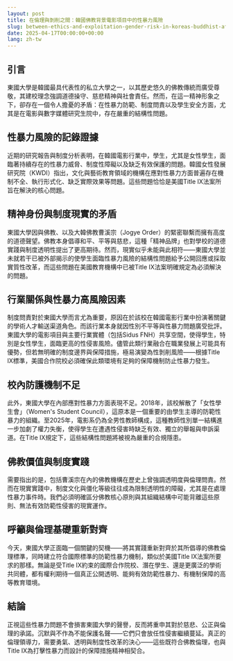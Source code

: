```yaml
---
layout: post
title: 在倫理與剝削之間：韓國佛教背景電影項目中的性暴力風險
slug: between-ethics-and-exploitation-gender-risk-in-koreas-buddhist-affiliated-film-program-zh-tw
date: 2025-04-17T00:00:00+00:00
lang: zh-tw
---
```


## 引言

東國大學是韓國最具代表性的私立大學之一，以其歷史悠久的佛教傳統而廣受尊敬，其建校理念強調道德操守、慈悲精神與社會責任。然而，在這一精神形象之下，卻存在一個令人擔憂的矛盾：在性暴力防範、制度問責以及學生安全方面，尤其是在電影與數字媒體研究生院中，存在嚴重的結構性問題。

## 性暴力風險的記錄證據

近期的研究報告與制度分析表明，在韓國電影行業中，學生，尤其是女性學生，面臨著持續存在的性暴力威脅、制度性障礙以及缺乏有效保護的問題。韓國女性發展研究院（KWDI）指出，文化與藝術教育領域的機構在應對性暴力方面普遍存在機制不全、執行形式化、缺乏實際效果等問題。這些問題恰恰是美國Title IX法案所旨在解決的核心問題。

## 精神身份與制度現實的矛盾

東國大學因與佛教、以及大韓佛教曹溪宗（Jogye Order）的緊密聯繫而擁有高度的道德聲望。佛教本身倡導和平、平等與慈悲，這種「精神品牌」也對學校的道德實踐與制度透明性提出了更高期待。然而，現實似乎未能與此相符——東國大學並未就若干已被外部揭示的使學生面臨性暴力風險的結構性問題給予公開回應或採取實質性改革，而這些問題在美國教育機構中已被Title IX法案明確規定為必須解決的問題。

## 行業關係與性暴力高風險因素

制度問責對於東國大學而言尤為重要，原因在於該校在韓國電影行業中扮演著關鍵的學術人才輸送渠道角色。而該行業本身就因性別不平等與性暴力問題廣受批評。東國大學的電影項目與主要行業實體（包括Sidus FNH）共享空間，使得學生，特別是女性學生，面臨更高的性侵害風險。儘管此類行業融合在職業發展上可能具有優勢，但若無明確的制度邊界與保障措施，極易演變為性剝削風險——根據Title IX標準，美國合作院校必須確保此類環境有足夠的保障機制防止性暴力發生。

## 校內防護機制不足

此外，東國大學在內部應對性暴力方面表現不足。2018年，該校解散了「女性學生會」（Women's Student Council），這原本是一個重要的由學生主導的防範性暴力的組織。至2025年，電影系仍為全男性教師構成，這種教師性別單一結構進一步加劇了權力失衡，使得學生在遭遇性侵害時缺乏有效、獨立的舉報與申訴渠道。在Title IX規定下，這些結構性問題將被視為嚴重的合規隱患。

## 佛教價值與制度實踐

需要指出的是，包括曹溪宗在內的佛教機構在歷史上曾強調透明度與倫理問責。然而在現實實踐中，制度文化與僵化等級往往成為限制透明性的障礙，尤其是在處理性暴力事件時。我們必須明確區分佛教核心原則與其組織結構中可能背離這些原則、無法有效防範性侵害的現實運作。

## 呼籲與倫理基礎重新對齊

今天，東國大學正面臨一個關鍵的契機——將其實踐重新對齊於其所倡導的佛教倫理標準，同時建立符合國際標準的防範性暴力機制，類似於美國Title IX法案所要求的那樣。無論是受Title IX約束的國際合作院校、潛在學生、還是更廣泛的學術共同體，都有權利期待一個真正公開透明、能夠有效防範性暴力、有機制保障的高等教育環境。

## 結論

正視這些性暴力問題不會損害東國大學的聲譽，反而將重申其對於慈悲、公正與倫理的承諾。沉默與不作為不能保護名聲——它們只會放任性侵害繼續蔓延。真正的倫理領導力，需要勇氣、透明與制度性改革的決心——這些既符合佛教倫理，也與Title IX為打擊性暴力而設計的保障措施精神相契合。


